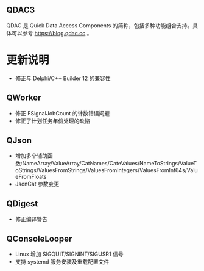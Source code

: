 ## QDAC3

QDAC 是 Quick Data Access Components 的简称，包括多种功能组合支持。具体可以参考 https://blog.qdac.cc 。

# 更新说明

* 修正与 Delphi/C++ Builder 12 的兼容性
## QWorker

* 修正 FSignalJobCount 的计数错误问题
* 修正了计划任务年份处理的缺陷
## QJson
* 增加多个辅助函数:NameArray/ValueArray/CatNames/CateValues/NameToStrings/ValueToStrings/ValuesFromStrings/ValuesFromIntegers/ValuesFromInt64s/ValueFromFloats
* JsonCat 参数变更
## QDigest
* 修正编译警告
## QConsoleLooper
* Linux 增加 SIGQUIT/SIGNINT/SIGUSR1 信号
* 支持 systemd 服务安装及重载配置文件
